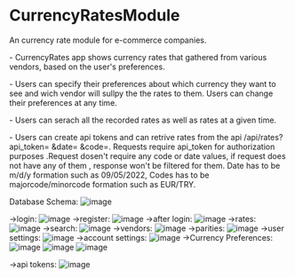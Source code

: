 # CurrencyRatesModule
An currency rate module for e-commerce companies.



<p>- CurrencyRates app shows currency rates that gathered from various vendors, based on the user's preferences. 
<p>- Users can specify their preferences about which currency they want to see and wich vendor will sullpy the the rates to them. Users can change their preferences at any time. 
<p>- Users can serach all the recorded rates as well as rates at a given time. 
<p>- Users can create api tokens and can retrive rates from the api /api/rates?api_token= &date= &code=. Requests require api_token for authorization purposes .Request        dosen't require any code or date values, if request does not have any of them , response won't be filtered for them. Date has to be m/d/y formation such as        09/05/2022, Codes has to be majorcode/minorcode formation such as EUR/TRY.


Database Schema:
![image](https://user-images.githubusercontent.com/101494182/189290437-5e0eeec7-26a9-490d-947d-7130410ac9b8.jpg)



->login:
![image](https://user-images.githubusercontent.com/101494182/189293313-3783ec68-4345-45f9-9bab-c2b593d4af5a.png)
->register:
![image](https://user-images.githubusercontent.com/101494182/189293572-78d48f0d-5c10-4b32-b1df-43e05907c468.png)
->after login:
![image](https://user-images.githubusercontent.com/101494182/189293771-1679f54c-37ec-492f-b7d1-7bf41d501476.png)
->rates:
![image](https://user-images.githubusercontent.com/101494182/189293838-f95f36d3-abb2-4afe-ae1c-a2fce7b95fd4.png)
->search:
![image](https://user-images.githubusercontent.com/101494182/189294095-76cd3648-dbb6-44b3-8d17-252eefa0619a.png)
->vendors:
![image](https://user-images.githubusercontent.com/101494182/189294773-f36dd232-4680-45b3-8662-3189e2dcc088.png)
->parities:
![image](https://user-images.githubusercontent.com/101494182/189294832-423bfdf9-76e5-4501-b004-d5106bb334e4.png)
->user settings:
![image](https://user-images.githubusercontent.com/101494182/189294922-99ede250-8fa0-482a-8493-bf5ffcd7c661.png)
->account settings:
![image](https://user-images.githubusercontent.com/101494182/189295039-431d2afa-a0b5-4f4e-8227-5f62228b78fd.png)
->Currency Preferences:
![image](https://user-images.githubusercontent.com/101494182/189582926-f2b191e2-c52d-4c3c-ba34-e17f95f6b1d8.png)
![image](https://user-images.githubusercontent.com/101494182/189582984-2861992b-67f9-45a4-a122-2eaba3d10fdb.png)
![image](https://user-images.githubusercontent.com/101494182/189583030-6cbc93b6-0bd6-443a-9ef4-6ead8b0003ea.png)


->api tokens:
![image](https://user-images.githubusercontent.com/101494182/189295370-24d1ab15-80ce-496b-9e67-bc1d6b503c55.png)

